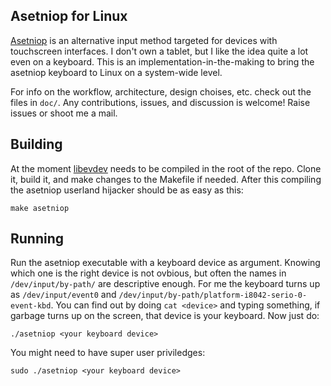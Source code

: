 Asetniop for Linux
------------------

[Asetniop](http://asetniop.com/) is an alternative input method targeted for devices with touchscreen interfaces.
I don't own a tablet, but I like the idea quite a lot even on a keyboard.
This is an implementation-in-the-making to bring the asetniop keyboard to Linux on a system-wide level.

For info on the workflow, architecture, design choises, etc. check out the files in `doc/`.
Any contributions, issues, and discussion is welcome! Raise issues or shoot me a mail.

Building
--------

At the moment [libevdev](https://www.freedesktop.org/wiki/Software/libevdev/) needs to be compiled in the root of the repo.
Clone it, build it, and make changes to the Makefile if needed.
After this compiling the asetniop userland hijacker should be as easy as this:

	make asetniop

Running
-------

Run the asetniop executable with a keyboard device as argument.
Knowing which one is the right device is not ovbious, but often the names in `/dev/input/by-path/` are descriptive enough.
For me the keyboard turns up as `/dev/input/event0` and `/dev/input/by-path/platform-i8042-serio-0-event-kbd`.
You can find out by doing `cat <device>` and typing something, if garbage turns up on the screen, that device is your keyboard.
Now just do:

	./asetniop <your keyboard device>

You might need to have super user priviledges:

	sudo ./asetniop <your keyboard device>
